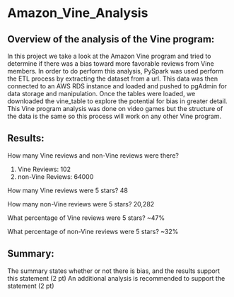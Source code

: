 # Amazon_Vine_Analysis

## Overview of the analysis of the Vine program:

In this project we take a look at the Amazon Vine program and tried to determine if there was a bias toward more favorable reviews from Vine members.  In order to do perform this analysis, PySpark was used perform the ETL process by extracting the dataset from a url.  This data was then connected to an AWS RDS instance and loaded and pushed to pgAdmin for data storage and manipulation.  Once the tables were loaded, we downloaded the vine_table to explore the potential for bias in greater detail.  This Vine program analysis was done on video games but the structure of the data is the same so this process will work on any other Vine program.  

## Results:

How many Vine reviews and non-Vine reviews were there? 
1.	Vine Reviews: 102
2.	non-Vine Reviews: 64000

How many Vine reviews were 5 stars? 48

How many non-Vine reviews were 5 stars? 20,282

What percentage of Vine reviews were 5 stars? ~47%

What percentage of non-Vine reviews were 5 stars? ~32%



## Summary:

The summary states whether or not there is bias, and the results support this statement (2 pt)
An additional analysis is recommended to support the statement (2 pt)
